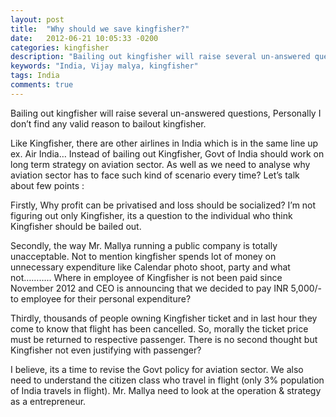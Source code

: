 ```yaml
---
layout: post
title:  "Why should we save kingfisher?"
date:   2012-06-21 10:05:33 -0200
categories: kingfisher
description: "Bailing out kingfisher will raise several un-answered questions, Personally I don’t find any valid reason to bailout kingfisher."
keywords: "India, Vijay malya, kingfisher"
tags: India
comments: true
---
```


Bailing out kingfisher will raise several un-answered questions, Personally I don’t find any valid reason to bailout kingfisher.

Like Kingfisher, there are other airlines in India which is in the same line up ex. Air India… Instead of bailing out Kingfisher, Govt of India should work on long term strategy on aviation sector. As well as we need to analyse why aviation sector has to face such kind of scenario every time? Let’s talk about few points :

Firstly, Why profit can be privatised and loss should be socialized? I’m not figuring out only Kingfisher, its a question to the individual who think Kingfisher should be bailed out.

Secondly, the way Mr. Mallya running a public company is totally unacceptable. Not to mention kingfisher spends lot of money on unnecessary expenditure like Calendar photo shoot, party and what not……….. Where in employee of Kingfisher is not been paid since November 2012 and CEO is announcing that we decided to pay INR 5,000/- to employee for their personal expenditure?

Thirdly, thousands of people owning Kingfisher ticket and in last hour they come to know that flight has been cancelled. So, morally the ticket price must be returned to respective passenger. There is no second thought but Kingfisher not even justifying with passenger?

I believe, its a time to revise the Govt policy for aviation sector. We also need to understand the citizen class who travel in flight (only 3% population of India travels in flight). Mr. Mallya need to look at the operation & strategy as a entrepreneur.
